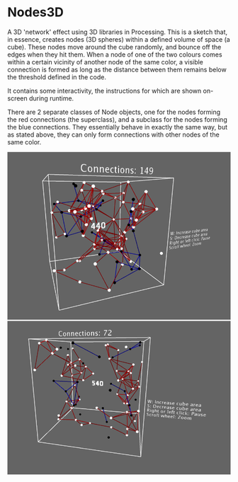 # Nodes3D
A 3D 'network' effect using 3D libraries in Processing.
This is a sketch that, in essence, creates nodes (3D spheres) within a defined volume of space (a cube).
These nodes move around the cube randomly, and bounce off the edges when they hit them. When a node of one of
the two colours comes within a certain vicinity of another node of the same color, a visible connection
is formed as long as the distance between them remains below the threshold defined in the code.

It contains some interactivity, the instructions for which are shown on-screen during runtime.

There are 2 separate classes of Node objects, one for the nodes forming the red connections (the superclass), and a subclass for the nodes forming the blue connections. They essentially behave in exactly the same way, but as stated above, they can only form connections with other nodes of the same color.

![alt text](https://raw.githubusercontent.com/Reeceeboii/Nodes3D/master/img/image1.PNG)
![alt text](https://raw.githubusercontent.com/Reeceeboii/Nodes3D/master/img/image2.PNG)

